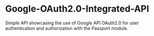 # Google-OAuth2.0-Integrated-API
Simple API showcasing the use of Google API OAuth2.0 for user authentication and authorization with the Passport module.
